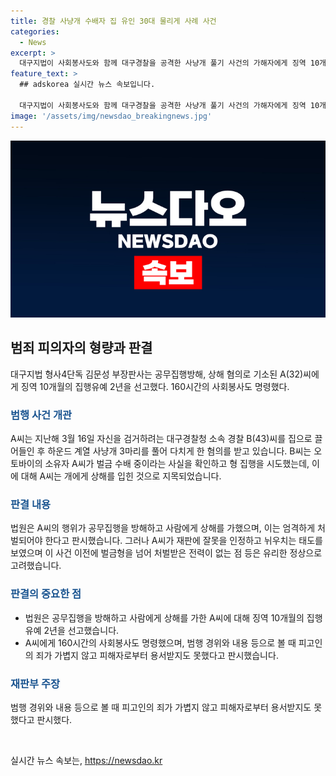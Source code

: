 ```yaml
---
title: 경찰 사냥개 수배자 집 유인 30대 물리게 사례 사건
categories:
  - News
excerpt: >
  대구지법이 사회봉사도와 함께 대구경찰을 공격한 사냥개 풀기 사건의 가해자에게 징역 10개월의 집행유예 2년을 선고했다. 가해자는 경찰을 집으로 유인해 사냥개 3마리를 풀어 상해를 입힌 혐의로 기소되었다. 판사는 가해자의 행위를 심각하게 보며 엄정한 처벌 필요성을 언급했지만, 가해자의 회복적 태도와 처음으로의 범죄 이력을 고려하여 경합한 정상으로 판단했다.
feature_text: >
  ## adskorea 실시간 뉴스 속보입니다.

  대구지법이 사회봉사도와 함께 대구경찰을 공격한 사냥개 풀기 사건의 가해자에게 징역 10개월의 집행유예 2년을 선고했다. 가해자는 경찰을 집으로 유인해 사냥개 3마리를 풀어 상해를 입힌 혐의로 기소되었다. 판사는 가해자의 행위를 심각하게 보며 엄정한 처벌 필요성을 언급했지만, 가해자의 회복적 태도와 처음으로의 범죄 이력을 고려하여 경합한 정상으로 판단했다.
image: '/assets/img/newsdao_breakingnews.jpg'
---
```


<p><img src="/assets/img/newsdao_breakingnews.jpg" alt="adskorea 속보" /></p>

<h2 data-ke-size="size26">범죄 피의자의 형량과 판결</h2>

<p data-ke-size="size16">대구지법 형사4단독 김문성 부장판사는 공무집행방해, 상해 혐의로 기소된 A(32)씨에게 징역 10개월의 집행유예 2년을 선고했다. 160시간의 사회봉사도 명령했다.</p>

<h3><b><span style="color: #1a5490;">범행 사건 개관</span></b></h3>

<p data-ke-size="size16">A씨는 지난해 3월 16일 자신을 검거하려는 대구경찰청 소속 경찰 B(43)씨를 집으로 끌어들인 후 하운드 계열 사냥개 3마리를 풀어 다치게 한 혐의를 받고 있습니다. B씨는 오토바이의 소유자 A씨가 벌금 수배 중이라는 사실을 확인하고 형 집행을 시도했는데, 이에 대해 A씨는 개에게 상해를 입힌 것으로 지목되었습니다.</p>

<h3><b><span style="color: #1a5490;">판결 내용</span></b></h3>

<p data-ke-size="size16">법원은 A씨의 행위가 공무집행을 방해하고 사람에게 상해를 가했으며, 이는 엄격하게 처벌되어야 한다고 판시했습니다. 그러나 A씨가 재판에 잘못을 인정하고 뉘우치는 태도를 보였으며 이 사건 이전에 벌금형을 넘어 처벌받은 전력이 없는 점 등은 유리한 정상으로 고려했습니다.</p>

<h3><b><span style="color: #1a5490;">판결의 중요한 점</span></b></h3>

<ul>
    <li>법원은 공무집행을 방해하고 사람에게 상해를 가한 A씨에 대해 징역 10개월의 집행유예 2년을 선고했습니다.</li>
    <li>A씨에게 160시간의 사회봉사도 명령했으며, 범행 경위와 내용 등으로 볼 때 피고인의 죄가 가볍지 않고 피해자로부터 용서받지도 못했다고 판시했습니다.</li>
</ul>

<h3><b><span style="color: #1a5490;">재판부 주장</span></b></h3>

<p data-ke-size="size16">범행 경위와 내용 등으로 볼 때 피고인의 죄가 가볍지 않고 피해자로부터 용서받지도 못했다고 판시했다.</p>

<p data-ke-size="size16">&nbsp;</p>
실시간 뉴스 속보는, <a href="https://newsdao.kr" rel="dofollow">https://newsdao.kr</a>


